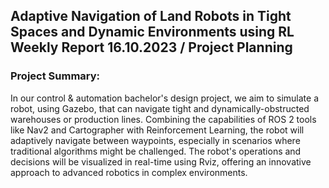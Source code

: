 ## Adaptive Navigation of Land Robots in Tight Spaces and Dynamic Environments using RL Weekly Report 16.10.2023 / Project Planning

### Project Summary:
In our control & automation bachelor's design project, we aim to simulate a robot, using Gazebo, that can navigate tight and dynamically-obstructed warehouses or production lines. Combining the capabilities of ROS 2 tools like Nav2 and Cartographer with Reinforcement Learning, the robot will adaptively navigate between waypoints, especially in scenarios where traditional algorithms might be challenged. The robot's operations and decisions will be visualized in real-time using Rviz, offering an innovative approach to advanced robotics in complex environments.

